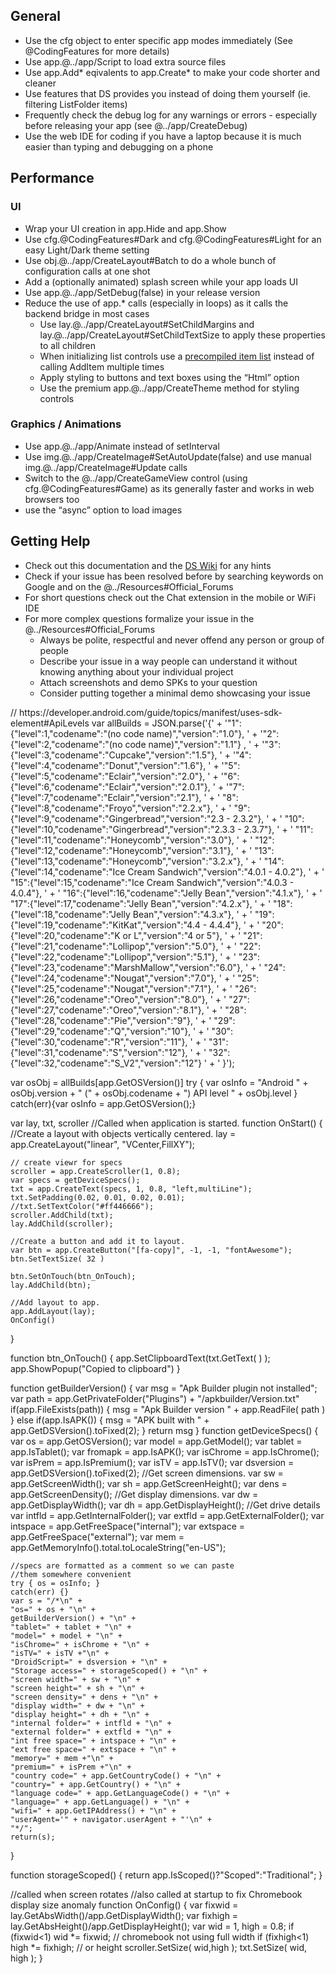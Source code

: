 ## General

- Use the cfg object to enter specific app modes immediately (See @CodingFeatures for more details)
- Use app.@../app/Script to load extra source files
- Use app.Add\* eqivalents to app.Create* to make your code shorter and cleaner
- Use features that DS provides you instead of doing them yourself (ie. filtering ListFolder items)
- Frequently check the debug log for any warnings or errors - especially before releasing your app (see @../app/CreateDebug)
- Use the web IDE for coding if you have a laptop because it is much easier than typing and debugging on a phone

## Performance

### UI
- Wrap your UI creation in app.Hide and app.Show
- Use cfg.@CodingFeatures#Dark and cfg.@CodingFeatures#Light for an easy Light/Dark theme setting
- <grey>Use obj.@../app/CreateLayout#Batch to do a whole bunch of configuration calls at one shot</grey>
- Add a (optionally animated) splash screen while your app loads UI
- Use <js nobox>app.@../app/SetDebug(false)</js> in your release version
- Reduce the use of app.\* calls (especially in loops) as it calls the backend bridge in most cases
    - Use lay.@../app/CreateLayout#SetChildMargins and lay.@../app/CreateLayout#SetChildTextSize to apply these properties to all children
    - When initializing list controls use a [precompiled item list](../app/CreateList.htm) instead of calling AddItem multiple times
    - Apply styling to buttons and text boxes using the “Html” option
    - Use the premium app.@../app/CreateTheme method for styling controls

### Graphics / Animations
- Use app.@../app/Animate instead of setInterval
- Use <js nobox>img.@../app/CreateImage#SetAutoUpdate(false)</js> and use manual img.@../app/CreateImage#Update calls
- Switch to the @../app/CreateGameView control (using cfg.@CodingFeatures#Game) as its generally faster and works in web browsers too
- use the “async” option to load images

## Getting Help
- Check out this documentation and the [DS Wiki](https://droidscript.org/wiki/doku.php) for any hints
- Check if your issue has been resolved before by searching keywords on Google and on the @../Resources#Official_Forums
- For short questions check out the Chat extension in the mobile or WiFi IDE
- For more complex questions formalize your issue in the @../Resources#Official_Forums
  - Always be polite, respectful and never offend any person or group of people
  - Describe your issue in a way people can understand it without knowing anything about your individual project
  - Attach screenshots and demo SPKs to your question
  - Consider putting together a minimal demo showcasing your issue

<sample GetDeviceSpecs>
// https://developer.android.com/guide/topics/manifest/uses-sdk-element#ApiLevels
var allBuilds = JSON.parse('{' +
    '"1":{"level":1,"codename":"(no code name)","version":"1.0"}, ' +
    '"2":{"level":2,"codename":"(no code name)","version":"1.1"} , ' +
    '"3":{"level":3,"codename":"Cupcake","version":"1.5"}, ' +
    '"4":{"level":4,"codename":"Donut","version":"1.6"}, ' +
    '"5":{"level":5,"codename":"Eclair","version":"2.0"},  ' +
    '"6":{"level":6,"codename":"Eclair","version":"2.0.1"}, ' +
    '"7":{"level":7,"codename":"Eclair","version":"2.1"}, ' +
    ' "8":{"level":8,"codename":"Froyo","version":"2.2.x"}, ' +
    ' "9":{"level":9,"codename":"Gingerbread","version":"2.3 - 2.3.2"}, ' +
    ' "10":{"level":10,"codename":"Gingerbread","version":"2.3.3 - 2.3.7"}, ' +
    ' "11":{"level":11,"codename":"Honeycomb","version":"3.0"}, ' +
    ' "12":{"level":12,"codename":"Honeycomb","version":"3.1"}, ' +
    ' "13":{"level":13,"codename":"Honeycomb","version":"3.2.x"}, ' +
    ' "14":{"level":14,"codename":"Ice Cream Sandwich","version":"4.0.1 - 4.0.2"}, ' +
    ' "15":{"level":15,"codename":"Ice Cream Sandwich","version":"4.0.3 - 4.0.4"}, ' +
    ' "16":{"level":16,"codename":"Jelly Bean","version":"4.1.x"}, ' +
    ' "17":{"level":17,"codename":"Jelly Bean","version":"4.2.x"}, ' +
    ' "18":{"level":18,"codename":"Jelly Bean","version":"4.3.x"}, ' +
    ' "19":{"level":19,"codename":"KitKat","version":"4.4 - 4.4.4"}, ' +
    ' "20":{"level":20,"codename":"K or L","version":"4 or 5"}, ' +
    ' "21":{"level":21,"codename":"Lollipop","version":"5.0"}, ' +
    ' "22":{"level":22,"codename":"Lollipop","version":"5.1"}, ' +
    ' "23":{"level":23,"codename":"MarshMallow","version":"6.0"}, ' +
    ' "24":{"level":24,"codename":"Nougat","version":"7.0"}, ' +
    ' "25":{"level":25,"codename":"Nougat","version":"7.1"}, ' +
    ' "26":{"level":26,"codename":"Oreo","version":"8.0"}, ' +
    ' "27":{"level":27,"codename":"Oreo","version":"8.1"}, ' +
    ' "28":{"level":28,"codename":"Pie","version":"9"}, ' +
    ' "29":{"level":29,"codename":"Q","version":"10"}, ' +
    ' "30":{"level":30,"codename":"R","version":"11"}, ' +
    ' "31":{"level":31,"codename":"S","version":"12"}, ' +
    ' "32":{"level":32,"codename":"S_V2","version":"12"} ' +
    ' }');
    
var osObj = allBuilds[app.GetOSVersion()]
try
{
    var osInfo = "Android " + osObj.version + " (" +
    osObj.codename + ")  API level " +
    osObj.level
}
catch(err){var osInfo = app.GetOSVersion();}
    
var lay, txt, scroller
//Called when application is started.
function OnStart()
{
    //Create a layout with objects vertically centered.
    lay = app.CreateLayout("linear", "VCenter,FillXY");
    
    // create viewr for specs
    scroller = app.CreateScroller(1, 0.8);
    var specs = getDeviceSpecs();
    txt = app.CreateText(specs, 1, 0.8, "left,multiLine");
    txt.SetPadding(0.02, 0.01, 0.02, 0.01);
    //txt.SetTextColor("#ff446666");
    scroller.AddChild(txt);
    lay.AddChild(scroller);
    
    //Create a button and add it to layout.
    var btn = app.CreateButton("[fa-copy]", -1, -1, "fontAwesome");
    btn.SetTextSize( 32 )
    
    btn.SetOnTouch(btn_OnTouch);
    lay.AddChild(btn);
    
    //Add layout to app.    
    app.AddLayout(lay);
    OnConfig()
}
    
function btn_OnTouch()
{
    app.SetClipboardText(txt.GetText( ) );
    app.ShowPopup("Copied to clipboard")
}
    
function getBuilderVersion()
{
    var msg = "Apk Builder plugin not installed";
    var path = app.GetPrivateFolder("Plugins") +
        "/apkbuilder/Version.txt"
    if(app.FileExists(path))
    {
        msg = "Apk Builder version " + app.ReadFile( path )
    }
    else if(app.IsAPK())
    {
        msg = "APK built with " + app.GetDSVersion().toFixed(2);
    }
    return msg
}
function getDeviceSpecs()
{
    var os = app.GetOSVersion();
    var model = app.GetModel();
    var tablet = app.IsTablet();
    var fromapk = app.IsAPK();
    var isChrome = app.IsChrome();
    var isPrem = app.IsPremium();
    var isTV = app.IsTV();
    var dsversion = app.GetDSVersion().toFixed(2);
    //Get screen dimensions. 
    var sw = app.GetScreenWidth();
    var sh = app.GetScreenHeight();
    var dens = app.GetScreenDensity();
    //Get display dimensions. 
    var dw = app.GetDisplayWidth();
    var dh = app.GetDisplayHeight();
    //Get drive details
    var intfld = app.GetInternalFolder();
    var extfld = app.GetExternalFolder();
    var intspace = app.GetFreeSpace("internal");
    var extspace = app.GetFreeSpace("external");
    var mem = app.GetMemoryInfo().total.toLocaleString("en-US");
    
    //specs are formatted as a comment so we can paste
    //them somewhere convenient
    try { os = osInfo; }
    catch(err) {}
    var s = "/*\n" +
    "os=" + os + "\n" +
    getBuilderVersion() + "\n" +
    "tablet=" + tablet + "\n" +
    "model=" + model + "\n" +
    "isChrome=" + isChrome + "\n" +
    "isTV=" + isTV +"\n" +
    "DroidScript=" + dsversion + "\n" +
    "Storage access=" + storageScoped() + "\n" +
    "screen width=" + sw + "\n" +
    "screen height=" + sh + "\n" +
    "screen density=" + dens + "\n" +
    "display width=" + dw + "\n" +
    "display height=" + dh + "\n" +
    "internal folder=" + intfld + "\n" +
    "external folder=" + extfld + "\n" +
    "int free space=" + intspace + "\n" +
    "ext free space=" + extspace + "\n" +
    "memory=" + mem +"\n" +
    "premium=" + isPrem +"\n" +
    "country code=" + app.GetCountryCode() + "\n" +
    "country=" + app.GetCountry() + "\n" +
    "language code=" + app.GetLanguageCode() + "\n" +
    "language=" + app.GetLanguage() + "\n" +
    "wifi=" + app.GetIPAddress() + "\n" +
    "userAgent='" + navigator.userAgent + "'\n" +
    "*/";
    return(s);
}
    
function storageScoped() {
    return app.IsScoped()?"Scoped":"Traditional";
}
    
//called when screen rotates
//also called at startup to fix Chromebook display size anomaly
function OnConfig()
{
    var fixwid = lay.GetAbsWidth()/app.GetDisplayWidth();
    var fixhigh = lay.GetAbsHeight()/app.GetDisplayHeight();
    var wid = 1, high = 0.8;
    if (fixwid<1) wid *= fixwid; // chromebook not using full width
    if (fixhigh<1) high *= fixhigh; // or height
    scroller.SetSize( wid,high );
    txt.SetSize( wid, high  );
}
</sample>
